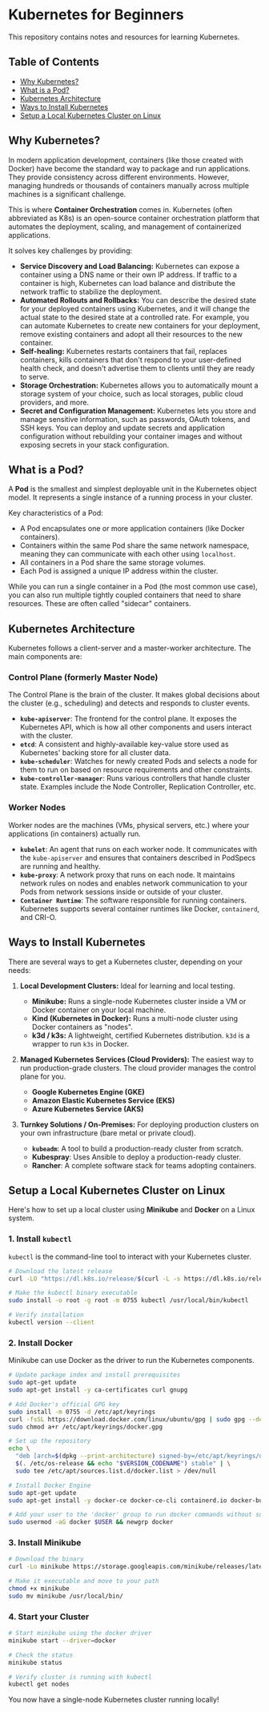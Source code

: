 # Kubernetes for Beginners

This repository contains notes and resources for learning Kubernetes.

## Table of Contents
- [Why Kubernetes?](#why-kubernetes)
- [What is a Pod?](#what-is-a-pod)
- [Kubernetes Architecture](#kubernetes-architecture)
- [Ways to Install Kubernetes](#ways-to-install-kubernetes)
- [Setup a Local Kubernetes Cluster on Linux](#setup-a-local-kubernetes-cluster-on-linux)

## Why Kubernetes?

In modern application development, containers (like those created with Docker) have become the standard way to package and run applications. They provide consistency across different environments. However, managing hundreds or thousands of containers manually across multiple machines is a significant challenge.

This is where **Container Orchestration** comes in. Kubernetes (often abbreviated as K8s) is an open-source container orchestration platform that automates the deployment, scaling, and management of containerized applications.

It solves key challenges by providing:
- **Service Discovery and Load Balancing:** Kubernetes can expose a container using a DNS name or their own IP address. If traffic to a container is high, Kubernetes can load balance and distribute the network traffic to stabilize the deployment.
- **Automated Rollouts and Rollbacks:** You can describe the desired state for your deployed containers using Kubernetes, and it will change the actual state to the desired state at a controlled rate. For example, you can automate Kubernetes to create new containers for your deployment, remove existing containers and adopt all their resources to the new container.
- **Self-healing:** Kubernetes restarts containers that fail, replaces containers, kills containers that don't respond to your user-defined health check, and doesn't advertise them to clients until they are ready to serve.
- **Storage Orchestration:** Kubernetes allows you to automatically mount a storage system of your choice, such as local storages, public cloud providers, and more.
- **Secret and Configuration Management:** Kubernetes lets you store and manage sensitive information, such as passwords, OAuth tokens, and SSH keys. You can deploy and update secrets and application configuration without rebuilding your container images and without exposing secrets in your stack configuration.

## What is a Pod?

A **Pod** is the smallest and simplest deployable unit in the Kubernetes object model. It represents a single instance of a running process in your cluster.

Key characteristics of a Pod:
- A Pod encapsulates one or more application containers (like Docker containers).
- Containers within the same Pod share the same network namespace, meaning they can communicate with each other using `localhost`.
- All containers in a Pod share the same storage volumes.
- Each Pod is assigned a unique IP address within the cluster.

While you can run a single container in a Pod (the most common use case), you can also run multiple tightly coupled containers that need to share resources. These are often called "sidecar" containers.

## Kubernetes Architecture

Kubernetes follows a client-server and a master-worker architecture. The main components are:

### Control Plane (formerly Master Node)
The Control Plane is the brain of the cluster. It makes global decisions about the cluster (e.g., scheduling) and detects and responds to cluster events.

- **`kube-apiserver`**: The frontend for the control plane. It exposes the Kubernetes API, which is how all other components and users interact with the cluster.
- **`etcd`**: A consistent and highly-available key-value store used as Kubernetes' backing store for all cluster data.
- **`kube-scheduler`**: Watches for newly created Pods and selects a node for them to run on based on resource requirements and other constraints.
- **`kube-controller-manager`**: Runs various controllers that handle cluster state. Examples include the Node Controller, Replication Controller, etc.

### Worker Nodes
Worker nodes are the machines (VMs, physical servers, etc.) where your applications (in containers) actually run.

- **`kubelet`**: An agent that runs on each worker node. It communicates with the `kube-apiserver` and ensures that containers described in PodSpecs are running and healthy.
- **`kube-proxy`**: A network proxy that runs on each node. It maintains network rules on nodes and enables network communication to your Pods from network sessions inside or outside of your cluster.
- **`Container Runtime`**: The software responsible for running containers. Kubernetes supports several container runtimes like Docker, `containerd`, and CRI-O.

## Ways to Install Kubernetes

There are several ways to get a Kubernetes cluster, depending on your needs:

1.  **Local Development Clusters:** Ideal for learning and local testing.
    - **Minikube:** Runs a single-node Kubernetes cluster inside a VM or Docker container on your local machine.
    - **Kind (Kubernetes in Docker):** Runs a multi-node cluster using Docker containers as "nodes".
    - **k3d / k3s:** A lightweight, certified Kubernetes distribution. `k3d` is a wrapper to run `k3s` in Docker.

2.  **Managed Kubernetes Services (Cloud Providers):** The easiest way to run production-grade clusters. The cloud provider manages the control plane for you.
    - **Google Kubernetes Engine (GKE)**
    - **Amazon Elastic Kubernetes Service (EKS)**
    - **Azure Kubernetes Service (AKS)**

3.  **Turnkey Solutions / On-Premises:** For deploying production clusters on your own infrastructure (bare metal or private cloud).
    - **`kubeadm`**: A tool to build a production-ready cluster from scratch.
    - **Kubespray**: Uses Ansible to deploy a production-ready cluster.
    - **Rancher**: A complete software stack for teams adopting containers.

## Setup a Local Kubernetes Cluster on Linux

Here's how to set up a local cluster using **Minikube** and **Docker** on a Linux system.

### 1. Install `kubectl`
`kubectl` is the command-line tool to interact with your Kubernetes cluster.

```bash
# Download the latest release
curl -LO "https://dl.k8s.io/release/$(curl -L -s https://dl.k8s.io/release/stable.txt)/bin/linux/amd64/kubectl"

# Make the kubectl binary executable
sudo install -o root -g root -m 0755 kubectl /usr/local/bin/kubectl

# Verify installation
kubectl version --client
```

### 2. Install Docker
Minikube can use Docker as the driver to run the Kubernetes components.

```bash
# Update package index and install prerequisites
sudo apt-get update
sudo apt-get install -y ca-certificates curl gnupg

# Add Docker's official GPG key
sudo install -m 0755 -d /etc/apt/keyrings
curl -fsSL https://download.docker.com/linux/ubuntu/gpg | sudo gpg --dearmor -o /etc/apt/keyrings/docker.gpg
sudo chmod a+r /etc/apt/keyrings/docker.gpg

# Set up the repository
echo \
  "deb [arch=$(dpkg --print-architecture) signed-by=/etc/apt/keyrings/docker.gpg] https://download.docker.com/linux/ubuntu \
  $(. /etc/os-release && echo "$VERSION_CODENAME") stable" | \
  sudo tee /etc/apt/sources.list.d/docker.list > /dev/null

# Install Docker Engine
sudo apt-get update
sudo apt-get install -y docker-ce docker-ce-cli containerd.io docker-buildx-plugin docker-compose-plugin

# Add your user to the 'docker' group to run docker commands without sudo
sudo usermod -aG docker $USER && newgrp docker
```

### 3. Install Minikube

```bash
# Download the binary
curl -Lo minikube https://storage.googleapis.com/minikube/releases/latest/minikube-linux-amd64

# Make it executable and move to your path
chmod +x minikube
sudo mv minikube /usr/local/bin/
```

### 4. Start your Cluster

```bash
# Start minikube using the docker driver
minikube start --driver=docker

# Check the status
minikube status

# Verify cluster is running with kubectl
kubectl get nodes
```

You now have a single-node Kubernetes cluster running locally!
